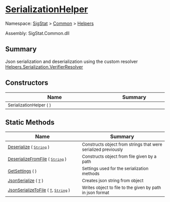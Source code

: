 # [SerializationHelper](./SerializationHelper.md)

Namespace: [SigStat]() > [Common](./../README.md) > [Helpers](./README.md)

Assembly: SigStat.Common.dll

## Summary
Json serialization and deserialization using the custom resolver  [Helpers.Serialization.VerifierResolver](https://github.com/hargitomi97/sigstat/blob/master/docs/md/SigStat/Common/Helpers/Serialization/VerifierResolver.md)

## Constructors

| Name | Summary | 
| --- | --- | 
| <sub>SerializationHelper (  )</sub><img width=200/>  | <sub></sub><img width=200/>  | <br>


## Static Methods

| Name | Summary | 
| --- | --- | 
| <sub>[Deserialize](./Methods/SerializationHelper-100664028.md) ( [`String`](https://docs.microsoft.com/en-us/dotnet/api/System.String) )</sub><img width=200/>  | <sub>Constructs object from strings that were serialized previously</sub><img width=200/>  | <br>
| <sub>[DeserializeFromFile](./Methods/SerializationHelper-100664029.md) ( [`String`](https://docs.microsoft.com/en-us/dotnet/api/System.String) )</sub><img width=200/>  | <sub>Constructs object from file given by a path</sub><img width=200/>  | <br>
| <sub>[GetSettings](./Methods/SerializationHelper-100664027.md) (  )</sub><img width=200/>  | <sub>Settings used for the serialization methods</sub><img width=200/>  | <br>
| <sub>[JsonSerialize](./Methods/SerializationHelper-100664031.md) ( [`T`](./SerializationHelper.md) )</sub><img width=200/>  | <sub>Creates json string from object</sub><img width=200/>  | <br>
| <sub>[JsonSerializeToFile](./Methods/SerializationHelper-100664030.md) ( [`T`](./SerializationHelper.md), [`String`](https://docs.microsoft.com/en-us/dotnet/api/System.String) )</sub><img width=200/>  | <sub>Writes object to file to the given by path in json format</sub><img width=200/>  | <br>


